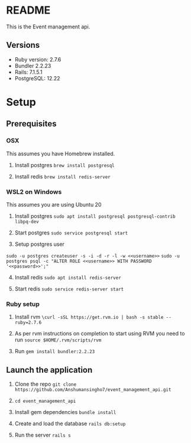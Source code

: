 # README

This is the Event management api.

## Versions

- Ruby version: 2.7.6
- Bundler 2.2.23
- Rails: 7.1.5.1
- PostgreSQL: 12.22

# Setup

## Prerequisites

### OSX

This assumes you have Homebrew installed.

1. Install postgres `brew install postgresql`

2. Install redis `brew install redis-server`

### WSL2 on Windows

This assumes you are using Ubuntu 20

1. Install postgres `sudo apt install postgresql postgresql-contrib libpq-dev`

2. Start postgres `sudo service postgresql start`

3. Setup postgres user

`sudo -u postgres createuser -s -i -d -r -l -w <<username>>`
`sudo -u postgres psql -c "ALTER ROLE <<username>> WITH PASSWORD '<<password>>';"`

4. Install redis `sudo apt install redis-server`

5. Start redis `sudo service redis-server start`

### Ruby setup

1. Install rvm `\curl -sSL https://get.rvm.io | bash -s stable --ruby=2.7.6`

2. As per rvm instructions on completion to start using RVM you need to run `source $HOME/.rvm/scripts/rvm`

3. Run `gem install bundler:2.2.23`

## Launch the application

1. Clone the repo `git clone https://github.com/Anshumansingho7/event_management_api.git`

2. `cd event_management_api`

3. Install gem dependencies `bundle install`

4. Create and load the database `rails db:setup`

5. Run the server `rails s`
